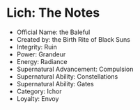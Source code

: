 # Lich:  The Notes

* Official Name: the Baleful
* Created by: the Birth Rite of Black Suns
* Integrity: Ruin
* Power: Grandeur
* Energy: Radiance
* Supernatural Advancement: Compulsion
* Supernatural Ability: Constellations
* Supernatural Ability: Gates
* Category: Ichor
* Loyalty: Envoy
